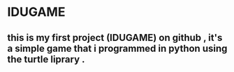 # IDUGAME
<h2>this is my first project (IDUGAME) on github , it's a simple game that i programmed in python using the turtle liprary .</h2>
